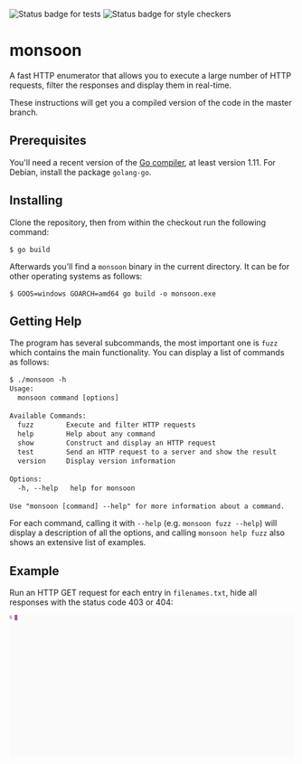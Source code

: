 ![Status badge for tests](https://github.com/happal/monsoon/workflows/Build%20and%20tests/badge.svg)
![Status badge for style checkers](https://github.com/happal/monsoon/workflows/Style%20Checkers/badge.svg)

# monsoon

A fast HTTP enumerator that allows you to execute a large number of HTTP
requests, filter the responses and display them in real-time.

These instructions will get you a compiled version of the code in the master branch.

## Prerequisites

You'll need a recent version of the [Go compiler](https://golang.org/dl), at
least version 1.11. For Debian, install the package `golang-go`.

## Installing

Clone the repository, then from within the checkout run the following command:

```
$ go build
```

Afterwards you'll find a `monsoon` binary in the current directory. It can be
for other operating systems as follows:

```
$ GOOS=windows GOARCH=amd64 go build -o monsoon.exe
```

## Getting Help

The program has several subcommands, the most important one is `fuzz` which
contains the main functionality. You can display a list of commands as follows:

```
$ ./monsoon -h
Usage:
  monsoon command [options]

Available Commands:
  fuzz        Execute and filter HTTP requests
  help        Help about any command
  show        Construct and display an HTTP request
  test        Send an HTTP request to a server and show the result
  version     Display version information

Options:
  -h, --help   help for monsoon

Use "monsoon [command] --help" for more information about a command.
```

For each command, calling it with `--help` (e.g. `monsoon fuzz --help`) will
display a description of all the options, and calling `monsoon help fuzz`
also shows an extensive list of examples.

## Example

Run an HTTP GET request for each entry in `filenames.txt`, hide all responses with the status code 403 or 404:

![basic demo](demos/demo1.gif)
